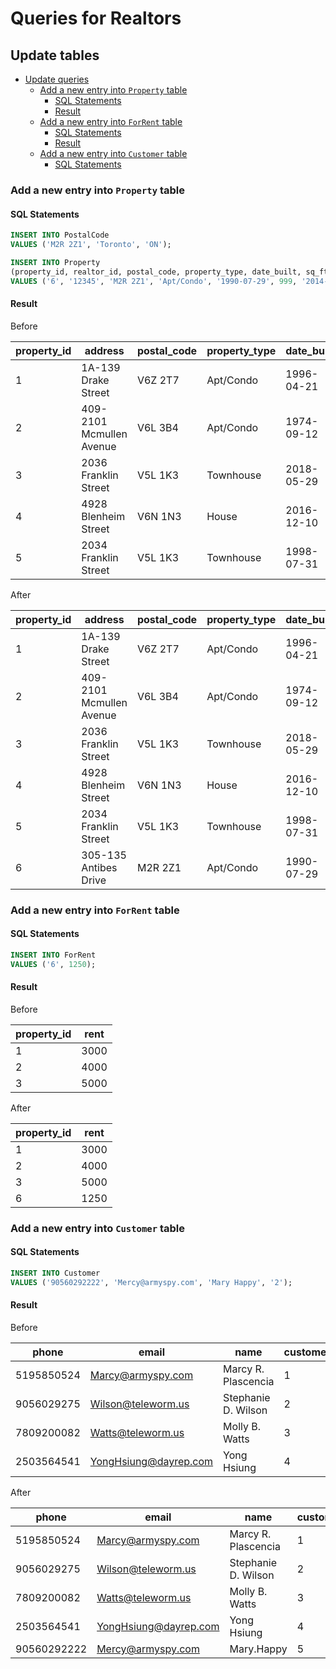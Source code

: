# Queries for Realtors

## Update tables

- [Update queries](#update-queries)
  - [Add a new entry into `Property` table](#add-a-new-entry-into-property-table)
    - [SQL Statements](#sql-statements)
    - [Result](#result)
  - [Add a new entry into `ForRent` table](#add-a-new-entry-into-forrent-table)
    - [SQL Statements](#sql-statements)
    - [Result](#result)
  - [Add a new entry into `Customer` table](#add-a-new-entry-into-customer-table)
    - [SQL Statements](#sql-statements)

### Add a new entry into `Property` table

#### SQL Statements

```sql
INSERT INTO PostalCode
VALUES ('M2R 2Z1', 'Toronto', 'ON');

INSERT INTO Property
(property_id, realtor_id, postal_code, property_type, date_built, sq_ft, date_added, num_beds, num_baths, address)
VALUES ('6', '12345', 'M2R 2Z1', 'Apt/Condo', '1990-07-29', 999, '2014-03-01', 1, 1, '305-135 Antibes Drive');
```

#### Result

Before

|property_id|address|postal_code|property_type|date_built|sq_ft|date_added|num_beds|num_baths|realtor_id|
|---|--------------------------|---------|-----------|------------|------|------------|---|---|-------|
| 1 | 1A-139 Drake Street      | V6Z 2T7 | Apt/Condo | 1996-04-21 | 1100 | 2016-05-01 | 2 | 2 | 12345 |
| 2 | 409-2101 Mcmullen Avenue | V6L 3B4 | Apt/Condo | 1974-09-12 | 1316 | 2013-12-13 | 2 | 2 | 12345 |
| 3 | 2036 Franklin Street     | V5L 1K3 | Townhouse | 2018-05-29 | 1468 | 2014-08-29 | 3 | 3 | 12346 |
| 4 | 4928 Blenheim Street     | V6N 1N3 | House     | 2016-12-10 | 4132 | 2018-01-03 | 6 | 6 | 12347 |
| 5 | 2034 Franklin Street     | V5L 1K3 | Townhouse | 1998-07-31 | 1445 | 2015-07-29 | 3 | 3 | 12347 |

After

|property_id|address|postal_code|property_type|date_built|sq_ft|date_added|num_beds|num_baths|realtor_id|
|---|--------------------------|---------|-----------|------------|------|------------|---|---|-------|
| 1 | 1A-139 Drake Street      | V6Z 2T7 | Apt/Condo | 1996-04-21 | 1100 | 2016-05-01 | 2 | 2 | 12345 |
| 2 | 409-2101 Mcmullen Avenue | V6L 3B4 | Apt/Condo | 1974-09-12 | 1316 | 2013-12-13 | 2 | 2 | 12345 |
| 3 | 2036 Franklin Street     | V5L 1K3 | Townhouse | 2018-05-29 | 1468 | 2014-08-29 | 3 | 3 | 12346 |
| 4 | 4928 Blenheim Street     | V6N 1N3 | House     | 2016-12-10 | 4132 | 2018-01-03 | 6 | 6 | 12347 |
| 5 | 2034 Franklin Street     | V5L 1K3 | Townhouse | 1998-07-31 | 1445 | 2015-07-29 | 3 | 3 | 12347 |
| 6 | 305-135 Antibes Drive    | M2R 2Z1 | Apt/Condo | 1990-07-29 | 999  | 2014-03-01 | 1 | 1 | 12345 |

### Add a new entry into `ForRent` table

#### SQL Statements

```sql
INSERT INTO ForRent
VALUES ('6', 1250);
```

#### Result

Before

|property_id|rent|
|---|------|
| 1 | 3000 |
| 2 | 4000 |
| 3 | 5000 |

After

|property_id|rent|
|---|------|
| 1 | 3000 |
| 2 | 4000 |
| 3 | 5000 |
| 6 | 1250 |

### Add a new entry into `Customer` table

#### SQL Statements

```sql
INSERT INTO Customer
VALUES ('90560292222', 'Mercy@armyspy.com', 'Mary Happy', '2');
```

#### Result

Before

|phone|email|name|customer_id|
|------------|-----------------------|---------------------|---|
| 5195850524 | Marcy@armyspy.com     | Marcy R. Plascencia | 1 |
| 9056029275 | Wilson@teleworm.us    | Stephanie D. Wilson | 2 |
| 7809200082 | Watts@teleworm.us     | Molly B. Watts      | 3 |
| 2503564541 | YongHsiung@dayrep.com | Yong Hsiung         | 4 |

After

|phone|email|name|customer_id|
|-------------|-----------------------|---------------------|---|
| 5195850524  | Marcy@armyspy.com     | Marcy R. Plascencia | 1 |
| 9056029275  | Wilson@teleworm.us    | Stephanie D. Wilson | 2 |
| 7809200082  | Watts@teleworm.us     | Molly B. Watts      | 3 |
| 2503564541  | YongHsiung@dayrep.com | Yong Hsiung         | 4 |
| 90560292222 | Mercy@armyspy.com     | Mary.Happy          | 5 |
